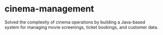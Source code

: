 # cinema-management

Solved the complexity of cinema operations by building a Java-based system for managing movie screenings, ticket bookings, and customer data.

